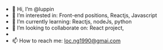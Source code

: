 - 👋 Hi, I’m @luppin
- 👀 I’m interested in:  Front-end positions, Reactjs, Javascript
- 🌱 I’m currently learning: Reactjs, nodeJs, python
- 💞️ I’m looking to collaborate on: React project, 
- 
- 📫 How to reach me: loc.ng1990@gmai.com

<!---
luppin/luppin is a ✨ special ✨ repository because its `README.md` (this file) appears on your GitHub profile.
You can click the Preview link to take a look at your changes.
--->
